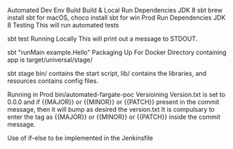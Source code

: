 Automated Dev Env Build
Build & Local Run Dependencies
JDK 8
sbt brew install sbt for macOS, choco install sbt for win
Prod Run Dependencies
JDK 8
Testing
This will run automated tests

sbt test
Running Locally
This will print out a message to STDOUT.

sbt "runMain example.Hello"
Packaging Up For Docker
Directory containing app is target/universal/stage/

sbt stage
bin/ contains the start script, lib/ contains the libraries, and resources contains config files.

Running in Prod
bin/automated-fargate-poc
Versioining
Version.txt is set to 0.0.0 and if {{MAJOR}} or {{MINOR}} or {{PATCH}} present in the commit message, then it will bump as desired the version.txt It is compulsary to enter the tag as {{MAJOR}} or {{MINOR}} or {{PATCH}} inside the commit message.

Use of if-else to be implemented in the Jenkinsfile